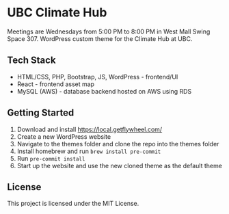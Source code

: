 # UBC Climate Hub

Meetings are Wednesdays from 5:00 PM to 8:00 PM in West Mall Swing Space 307.
WordPress custom theme for the Climate Hub at UBC.

## Tech Stack
- HTML/CSS, PHP, Bootstrap, JS, WordPress - frontend/UI
- React - frontend asset map
- MySQL (AWS) - database backend hosted on AWS using RDS

## Getting Started
1. Download and install <https://local.getflywheel.com/>
2. Create a new WordPress website
3. Navigate to the themes folder and clone the repo into the themes folder
4. Install homebrew and run `brew install pre-commit`
5. Run `pre-commit install`
6. Start up the website and use the new cloned theme as the default theme

## License
This project is licensed under the MIT License.
